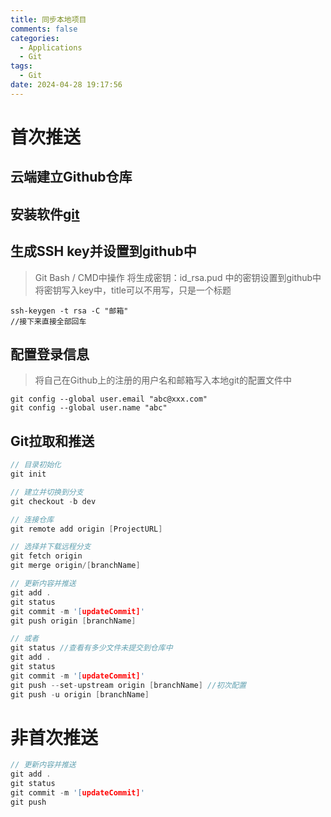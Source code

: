 ```yaml
---
title: 同步本地项目
comments: false
categories:
  - Applications
  - Git
tags:
  - Git
date: 2024-04-28 19:17:56
---
```

# 首次推送

## 云端建立Github仓库

## 安装软件[git](https://git-scm.com/downloads)

## 生成SSH key并设置到github中
  
>Git Bash / CMD中操作
>将生成密钥：id_rsa.pud 中的密钥设置到github中   
>将密钥写入key中，title可以不用写，只是一个标题
  
```shell   
ssh-keygen -t rsa -C "邮箱"   
//接下来直接全部回车   
```
## 配置登录信息   
  
> 将自己在Github上的注册的用户名和邮箱写入本地git的配置文件中   
  
```shell
git config --global user.email "abc@xxx.com"   
git config --global user.name "abc"   
```
## Git拉取和推送
  
```c
// 目录初始化
git init

// 建立并切换到分支
git checkout -b dev

// 连接仓库
git remote add origin [ProjectURL]

// 选择并下载远程分支
git fetch origin
git merge origin/[branchName]

// 更新内容并推送
git add .
git status
git commit -m '[updateCommit]' 
git push origin [branchName]

// 或者
git status //查看有多少文件未提交到仓库中   
git add .   
git status   
git commit -m '[updateCommit]' 
git push --set-upstream origin [branchName] //初次配置   
git push -u origin [branchName] 
```
# 非首次推送   

```c
// 更新内容并推送
git add .
git status
git commit -m '[updateCommit]' 
git push
```
